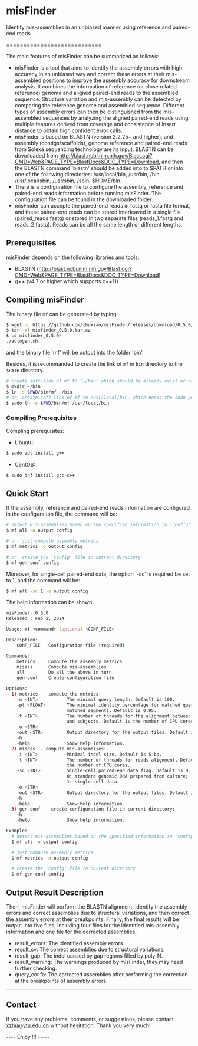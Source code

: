 # misFinder

Identify mis-assemblies in an unbiased manner using reference and paired-end reads

============================

The main features of misFinder can be summarized as follows:

* misFinder is a tool that aims to identify the assembly errors with high accuracy in an unbiased way and correct these errors at their mis-assembled positions to improve the assembly accuracy for downstream analysis. It combines the information of reference (or close related reference) genome and aligned paired-end reads to the assembled sequence. Structure variation and mis-assembly can be detected by comparing the reference genome and assembled sequence. Different types of assembly errors can then be distinguished from the mis-assembled sequences by analyzing the aligned paired-end reads using multiple features derived from coverage and consistence of insert distance to obtain high confident error calls.
* misFinder is based on BLASTN (version 2.2.25+ and higher), and assembly (contigs/scaffolds), genome reference and paired-end reads from Solexa sequencing technology are its input. BLASTN can be downloaded from http://blast.ncbi.nlm.nih.gov/Blast.cgi?CMD=Web&PAGE_TYPE=BlastDocs&DOC_TYPE=Download, and then the BLASTN command 'blastn' should be added into to $PATH or into one of the following directories: /usr/local/bin, /usr/bin, /bin, /usr/local/sbin, /usr/sbin, /sbin, $HOME/bin.
* There is a configuration file to configure the assembly, reference and paired-end reads information before running misFinder. The configuration file can be found in the downloaded folder.
* misFinder can accepte the paired-end reads in fastq or fasta file format, and these paired-end reads can be stored interleaved in a single file (paired_reads.fastq) or stored in two separate files (reads_1.fastq and reads_2.fastq). Reads can be all the same length or different lengths.


## Prerequisites

misFinder depends on the following libraries and tools:
* BLASTN (http://blast.ncbi.nlm.nih.gov/Blast.cgi?CMD=Web&PAGE_TYPE=BlastDocs&DOC_TYPE=Download)
* g++ (v4.7 or higher which supports c++11)


## Compiling misFinder

The binary file `mf` can be generated by typing:
```sh
$ wget -c https://github.com/zhuxiao/misFinder/releases/download/0.5.0/misfinder_0.5.0.tar.xz
$ tar -xf misfinder_0.5.0.tar.xz
$ cd misfinder_0.5.0/
./autogen.sh
```
and the binary file 'mf' will be output into the folder 'bin'.

Besides, it is recommanded to create the link of `mf` in `bin` directory to the `$PATH` directory.
```sh
# create soft-link of mf to '~/bin' which should be already exist or create a new one
$ mkdir ~/bin
$ ln -s $PWD/bin/mf ~/bin
# or, create soft-link of mf to /usr/local/bin, which needs the sudo permission
$ sudo ln -s $PWD/bin/mf /usr/local/bin
```


### Compiling Prerequisites

Compling prerequisites:

* Ubuntu:
```sh
$ sudo apt install g++
```

* CentOS:
```sh
$ sudo dnf install gcc-c++
```


## Quick Start

If the assembly, reference and paired-end reads information are configured in the configuration file, the command will be:
```sh
# detect mis-assemblies based on the specified information in 'config' file
$ mf all -o output config

# or, just compute assembly metrics
$ mf metrics -o output config

# or, create the 'config' file in current directory
$ mf gen-conf config

```

Moreover, for single-cell paired-end data, the option '-sc' is required be set to 1, and the command will be:
```sh
$ mf all -sc 1 -o output config 

```

The help information can be shown:
```sh
misFinder: 0.5.0
Released : Feb 2, 2024

Usage: mf <command> [options] <CONF_FILE>

Description:
    CONF_FILE   Configuration file (required)

Commands:
    metrics     Compute the assembly metrics
    misass      Compute mis-assemblies
    all         Do all the above in turn
    gen-conf    Create configuration file

Options:
  1) metrics -- compute the metrics:
    -m <INT>           The minimal query length. Default is 100.
    -pt <FLOAT>        The minimal identity percentage for matched queries and 
                       matched segments. Default is 0.95.
    -t <INT>           The number of threads for the alignment between queries 
                       and subjects. Default is the number of CPU cores.
    -o <STR>
    -out <STR>         Output directory for the output files. Default is "output".
    -h
    -help              Show help information.
  2) misass -- compute mis-assemblies:
    -i <INT>           Minimal indel size. Default is 5 bp.
    -t <INT>           The number of threads for reads alignment. Default is
                       the number of CPU cores.
    -sc <INT>          Single-cell paired-end data flag. Default is 0.
                       0: standard genomic DNA prepared from culture;
                       1: single-cell data.
    -o <STR>
    -out <STR>         Output directory for the output files. Default is "output".
    -h
    -help              Show help information.
  3) gen-conf -- create configuration file in current directory:
    -h
    -help              Show help information.

Example:
  # detect mis-assemblies based on the specified information in 'config' file 
  $ mf all -o output config

  # just compute assembly metrics
  $ mf metrics -o output config

  # create the 'config' file in current directory
  $ mf gen-conf config

```


## Output Result Description

Then, misFinder will perform the BLASTN alignment, identify the assembly errors and correct assemblies due to structural variations, and then correct the assembly errors at their breakpoints. Finally, the final results will be output into five files, including four files for the identified mis-assembly information and one file for the corrected assemblies:
* result_errors:
    The identified assembly errors.
* result_sv:
    The correct assemblies due to structural variations.
* result_gap:
    The indel caused by gap regions filled by poly_N.
* result_warning:
    The warnings produced by misFinder, they may need further checking.
* query_cor.fa:
    The corrected assemblies after performing the correction at the breakpoints of assembly errors.


-------------

## Contact

If you have any problems, comments, or suggestions, please contact [xzhu@ytu.edu.cn](xzhu@ytu.edu.cn) without hesitation. Thank you very much!

---- Enjoy !!! -----

